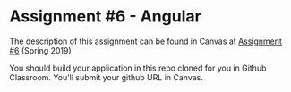 # Assignment #6 - Angular

The description of this assignment can be found in Canvas at [Assignment #6](https://canvas.harvard.edu/courses/54354/assignments/249115) (Spring 2019)

You should build your application in this repo cloned for you in Github Classroom. You'll submit your github URL in Canvas.
